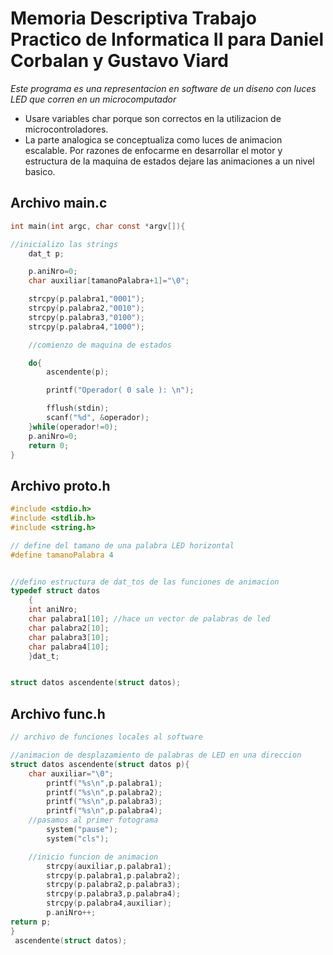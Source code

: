  # Memoria Descriptiva Trabajo Practico de Informatica II para Daniel Corbalan y Gustavo Viard
*Este programa es una representacion en software de un diseno con luces LED que corren en un microcomputador*<br>
- Usare variables char porque son correctos en la utilizacion de microcontroladores.
- La parte analogica se conceptualiza como luces de animacion escalable. Por razones de enfocarme en desarrollar el motor y estructura de la maquina de estados dejare las animaciones a un nivel basico.

## Archivo main.c
```c
int main(int argc, char const *argv[]){

//inicializo las strings
    dat_t p;

    p.aniNro=0;
    char auxiliar[tamanoPalabra+1]="\0";

    strcpy(p.palabra1,"0001");
    strcpy(p.palabra2,"0010");
    strcpy(p.palabra3,"0100");
    strcpy(p.palabra4,"1000");

    //comienzo de maquina de estados

    do{
        ascendente(p);

        printf("Operador( 0 sale ): \n");

        fflush(stdin);
        scanf("%d", &operador);
    }while(operador!=0);
    p.aniNro=0;
    return 0;
}

```

## Archivo proto.h
```c
#include <stdio.h>
#include <stdlib.h>
#include <string.h>

// define del tamano de una palabra LED horizontal
#define tamanoPalabra 4


//defino estructura de dat_tos de las funciones de animacion
typedef struct datos
    {
    int aniNro;
    char palabra1[10]; //hace un vector de palabras de led
    char palabra2[10];
    char palabra3[10];
    char palabra4[10];
    }dat_t;


struct datos ascendente(struct datos);

```
## Archivo func.h
```c
// archivo de funciones locales al software

//animacion de desplazamiento de palabras de LED en una direccion
struct datos ascendente(struct datos p){
    char auxiliar="\0";
        printf("%s\n",p.palabra1);
        printf("%s\n",p.palabra2);
        printf("%s\n",p.palabra3);
        printf("%s\n",p.palabra4);
    //pasamos al primer fotograma
        system("pause");
        system("cls");

    //inicio funcion de animacion
        strcpy(auxiliar,p.palabra1);
        strcpy(p.palabra1,p.palabra2);
        strcpy(p.palabra2,p.palabra3);
        strcpy(p.palabra3,p.palabra4);
        strcpy(p.palabra4,auxiliar);
        p.aniNro++;
return p;
}
 ascendente(struct datos);

```

